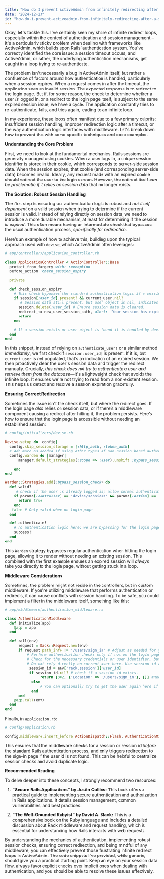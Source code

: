 ```yaml
---
title: "How do I prevent ActiveAdmin from infinitely redirecting after a session timeout?"
date: "2024-12-23"
id: "how-do-i-prevent-activeadmin-from-infinitely-redirecting-after-a-session-timeout"
---
```


Okay, let's tackle this. I've certainly seen my share of infinite redirect loops, especially within the context of authentication and session management – it's a particularly sticky problem when dealing with frameworks like ActiveAdmin, which builds upon Rails’ authentication system. You've correctly identified the core issue: a session timeout occurs, and ActiveAdmin, or rather, the underlying authentication mechanisms, get caught in a loop trying to re-authenticate.

The problem isn't necessarily a bug in ActiveAdmin itself, but rather a confluence of factors around how authentication is handled, particularly when a session expires. When a request comes in after the timeout, the application sees an invalid session. The expected response is to redirect to the login page. But if, for some reason, the check to determine whether a user *is* logged in, or a redirect to the login page itself, is subject to the same expired session issue, we have a cycle. The application constantly tries to re-authenticate, fails, and tries again, leading to an infinite loop.

In my experience, these loops often manifest due to a few primary culprits: insufficient session handling, improper redirection logic after a timeout, or the way authentication logic interfaces with middleware. Let's break down how to prevent this with some specific techniques and code examples.

**Understanding the Core Problem**

First, we need to look at the fundamental mechanics. Rails sessions are generally managed using cookies. When a user logs in, a unique session identifier is stored in their cookie, which corresponds to server-side session data. When the session expires, that cookie (and corresponding server-side data) becomes invalid. Ideally, any request made with an expired cookie should redirect the user to the login screen. However, the redirect itself *can be problematic if it relies on session data* that no longer exists.

**The Solution: Robust Session Handling**

The first step is ensuring our authentication logic is robust and *not itself dependent* on a valid session when trying to determine if the current session is valid. Instead of relying directly on session data, we need to introduce a more durable mechanism, at least for determining if the session *is expired*. This often means having an intermediate check that bypasses the usual authentication process, *specifically for redirection*.

Here’s an example of how to achieve this, building upon the typical approach used with `devise`, which ActiveAdmin often leverages:

```ruby
# app/controllers/application_controller.rb

class ApplicationController < ActionController::Base
  protect_from_forgery with: :exception
  before_action :check_session_expiry

  private

  def check_session_expiry
    # This check bypasses the standard authentication logic if a session is invalid
    if session[:user_id].present? && current_user.nil?
       # Session data still present, but user object is nil, indicates an expired session
      session.delete(:user_id) # Ensure session data is cleared.
      redirect_to new_user_session_path, alert: 'Your session has expired. Please log in again.'
      return
    end

    # If a session exists or user object is found it is handled by devise usual flow.
  end
end
```

In this snippet, instead of relying on `authenticate_user!` or a similar method *immediately*, we first check if `session[:user_id]` is present. If it is, but `current_user` is *not* populated, that’s an indication of an expired session. We then proactively clear the user's session data and trigger the redirect manually. Crucially, *this check does not try to authenticate a user and retrieve them from the database*—it's a lightweight check that avoids the infinite loop. It ensures we're not trying to read from a non-existent session. This helps us detect and resolve a session expiration gracefully.

**Ensuring Correct Redirection**

Sometimes the issue isn't the check itself, but where the redirect goes. If the login page *also* relies on session data, or if there’s a middleware component causing a redirect after hitting it, the problem persists. Here’s how to ensure that the login page is accessible without needing an established session:

```ruby
# config/initializers/devise.rb

Devise.setup do |config|
  config.skip_session_storage = [:http_auth, :token_auth]
  # Add more as needed if using other types of non-session based authentication strategies.
  config.warden do |manager|
      manager.default_strategies(:scope => :user).unshift :bypass_session_check

    end
end

Warden::Strategies.add(:bypass_session_check) do
  def valid?
     # check if the user is already logged in; allow normal authentication if valid.
    if params[:controller] == 'devise/sessions' && params[:action] == 'new'
      return true
    end
   false # Only valid when on login page
  end

  def authenticate!
    # no authentication logic here; we are bypassing for the login page.
    success!
  end
end
```

This `Warden` strategy bypasses regular authentication when hitting the login page, allowing it to render without needing an existing session. This combined with the first example ensures an expired session will *always* take you directly to the login page, without getting stuck in a loop.

**Middleware Considerations**

Sometimes, the problem might not reside in the controllers, but in custom middleware. If you're utilizing middleware that performs authentication or redirects, it can cause conflicts with session handling. To be safe, you could implement a filter in the middleware itself, something like this:

```ruby
# app/middleware/authentication_middleware.rb

class AuthenticationMiddleware
  def initialize(app)
    @app = app
  end

  def call(env)
      request = Rack::Request.new(env)
      if request.path_info != '/users/sign_in' # Adjust as needed for your path.
          # Perform authentication checks only if not on the login page.
          # Check for the necessary credentials or user identifier, but not directly using session.
          # Do not rely directly on current_user here. Use session id as in above examples and manual lookup if necessary.
           session_id = env['rack.session'][:user_id]
           if session_id.nil? # check if a session id exists.
                return [302, {'Location' => '/users/sign_in'}, []] #Redirect to login if not logged in.
            else
                # You can optionally try to get the user again here if required but not in a way that causes a loop
            end
      end
    @app.call(env)
  end
end
```

Finally, in `application.rb`:

```ruby
# config/application.rb

config.middleware.insert_before ActionDispatch::Flash, AuthenticationMiddleware
```

This ensures that the middleware checks for a session or session id *before* the standard Rails authentication process, and only triggers redirection to the sign-in page if the user id is not found. This can be helpful to centralize session checks and avoid duplicate logic.

**Recommended Reading**

To delve deeper into these concepts, I strongly recommend two resources:

1.  **"Secure Rails Applications" by Justin Collins:** This book offers a practical guide to implementing secure authentication and authorization in Rails applications. It details session management, common vulnerabilities, and best practices.

2.  **"The Well-Grounded Rubyist" by David A. Black:** This is a comprehensive book on the Ruby language and includes a detailed discussion about Rack middleware and request handling, which is essential for understanding how Rails interacts with web requests.

By understanding the mechanics of authentication, implementing robust session checks, ensuring correct redirection, and being mindful of any middleware, you can effectively prevent those frustrating infinite redirect loops in ActiveAdmin. The code snippets I've provided, while generic, should give you a practical starting point. Keep an eye on your session data flow, always favor explicit checks over implicit ones when dealing with authentication, and you should be able to resolve these issues effectively.
